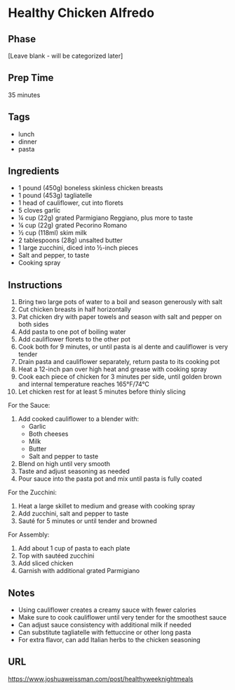 # Healthy Chicken Alfredo

## Phase
[Leave blank - will be categorized later]

## Prep Time
35 minutes

## Tags
- lunch
- dinner
- pasta

## Ingredients
- 1 pound (450g) boneless skinless chicken breasts
- 1 pound (453g) tagliatelle
- 1 head of cauliflower, cut into florets
- 5 cloves garlic
- ¼ cup (22g) grated Parmigiano Reggiano, plus more to taste
- ¼ cup (22g) grated Pecorino Romano
- ½ cup (118ml) skim milk
- 2 tablespoons (28g) unsalted butter
- 1 large zucchini, diced into ½-inch pieces
- Salt and pepper, to taste
- Cooking spray

## Instructions
1. Bring two large pots of water to a boil and season generously with salt
2. Cut chicken breasts in half horizontally
3. Pat chicken dry with paper towels and season with salt and pepper on both sides
4. Add pasta to one pot of boiling water
5. Add cauliflower florets to the other pot
6. Cook both for 9 minutes, or until pasta is al dente and cauliflower is very tender
7. Drain pasta and cauliflower separately, return pasta to its cooking pot
8. Heat a 12-inch pan over high heat and grease with cooking spray
9. Cook each piece of chicken for 3 minutes per side, until golden brown and internal temperature reaches 165°F/74°C
10. Let chicken rest for at least 5 minutes before thinly slicing

For the Sauce:
1. Add cooked cauliflower to a blender with:
   - Garlic
   - Both cheeses
   - Milk
   - Butter
   - Salt and pepper to taste
2. Blend on high until very smooth
3. Taste and adjust seasoning as needed
4. Pour sauce into the pasta pot and mix until pasta is fully coated

For the Zucchini:
1. Heat a large skillet to medium and grease with cooking spray
2. Add zucchini, salt and pepper to taste
3. Sauté for 5 minutes or until tender and browned

For Assembly:
1. Add about 1 cup of pasta to each plate
2. Top with sautéed zucchini
3. Add sliced chicken
4. Garnish with additional grated Parmigiano

## Notes
- Using cauliflower creates a creamy sauce with fewer calories
- Make sure to cook cauliflower until very tender for the smoothest sauce
- Can adjust sauce consistency with additional milk if needed
- Can substitute tagliatelle with fettuccine or other long pasta
- For extra flavor, can add Italian herbs to the chicken seasoning

## URL
https://www.joshuaweissman.com/post/healthyweeknightmeals
